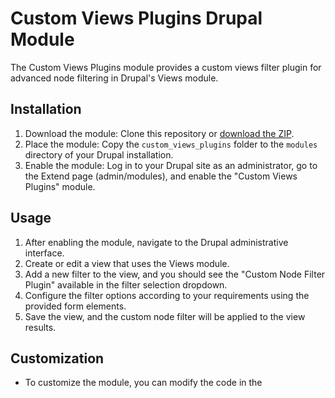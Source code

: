 # Custom Views Plugins Drupal Module

The Custom Views Plugins module provides a custom views filter plugin for advanced node filtering in Drupal's Views module.

## Installation
1. Download the module: Clone this repository or [download the ZIP](https://github.com/example/custom_views_plugins/archive/main.zip).
2. Place the module: Copy the `custom_views_plugins` folder to the `modules` directory of your Drupal installation.
3. Enable the module: Log in to your Drupal site as an administrator, go to the Extend page (admin/modules), and enable the "Custom Views Plugins" module.

## Usage
1. After enabling the module, navigate to the Drupal administrative interface.
2. Create or edit a view that uses the Views module.
3. Add a new filter to the view, and you should see the "Custom Node Filter Plugin" available in the filter selection dropdown.
4. Configure the filter options according to your requirements using the provided form elements.
5. Save the view, and the custom node filter will be applied to the view results.

## Customization
- To customize the module, you can modify the code in the
